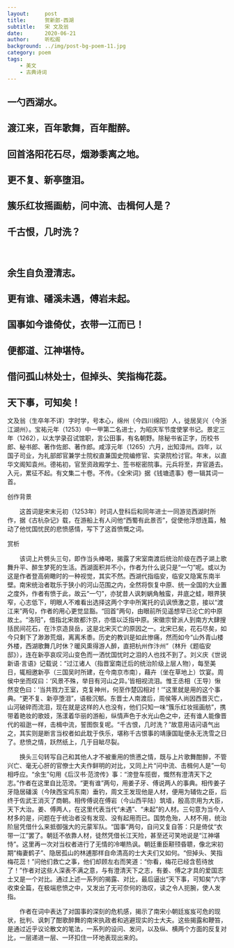 ```yaml
---
layout:     post
title:      贺新郎·西湖
subtitle:   宋 文及翁
date:       2020-06-21
author:     听松阁
background: ../img/post-bg-poem-11.jpg
category: poem
tags:
    - 美文
    - 古典诗词
---
```


## 一勺西湖水。
## 渡江来，百年歌舞，百年酣醉。
## 回首洛阳花石尽，烟渺黍离之地。
## 更不复、新亭堕泪。
## 簇乐红妆摇画舫，问中流、击楫何人是？
## 千古恨，几时洗？
&nbsp;
## 余生自负澄清志。
## 更有谁、磻溪未遇，傅岩未起。
## 国事如今谁倚仗，衣带一江而已！
## 便都道、江神堪恃。
## 借问孤山林处士，但掉头、笑指梅花蕊。
## 天下事，可知矣！



文及翁（生卒年不详）字时学，号本心，绵州（今四川绵阳）人，徙居吴兴（今浙江湖州）。宝祐元年（1253）中一甲第二名进士，为昭庆军节度使掌书记。景定三年（1262），以太学录召试馆职，言公田事，有名朝野。除秘书省正字，历校书郎、秘书郎、著作佐郎、著作郎。咸淳元年（1265）六月，出知漳州。四年，以国子司业，为礼部郎官兼学士院权直兼国史院编修官、实录院检讨官。年末，以直华文阁知袁州。德祐初，官至资政殿学士、签书枢密院事。元兵将至，弃官遁去。入元，累征不起。有文集二十卷。不传。《全宋词》据《钱塘遗事》卷一辑其词一首。



创作背景

　　这首词是宋末元初（1253年）时词人登科后和同年进士一同游览西湖时所作，据《古杭杂记》载，在游船上有人问他“西蜀有此景否”，促使他浮想连篇，触动了他忧国忧民的悲愤感情，写下了这首愤慨之词。 



赏析

　　该词上片劈头三句，即作当头棒喝，揭露了宋室南渡后统治阶级在西子湖上歌舞升平、醉生梦死的生活。西湖面积并不小，作者为什么说只是“一勺”呢。或以为这是作者登高俯瞰时的一种视觉，其实不然。西湖代指临安，临安又隐寓东南半壁。南宋统治者耽乐于狭小的河山范围之内，全然将恢复中原、统一全国的大业置之度外，作者有愤于此，故云“一勺”，亦犹昔人讽刺蜗角触蛮，井底之蛙，眼界狭窄，心志低下，明眼人不难看出选择这两个字中所寓托的讥讽愤激之意，接以“渡江来”两句，作者的用心更觉显豁。“回首”两句，由眼前所见遥想早已沦亡的中原故土。“洛阳”，借指北宋故都汴京，亦借以泛指中原。宋徽宗曾派人到南方大肆搜括民间花石，在汴京造艮岳，这是北宋灭亡的原因之一。北宋已矣，花石尽矣，如今只剩下了渺渺荒烟，离离禾黍。历史的教训是如此惨痛，然而如今“山外青山楼外楼，西湖歌舞几时休？暖风熏得游人醉，直把杭州作汴州”（林升《题临安邸》），连在新亭哀叹河山变色而一洒忧国忧时之泪的人也找不到了。刘义庆《世说新语·言语》记载说：“过江诸人（指晋室南迁后的统治阶级上层人物），每至美日，辄相邀新亭（三国吴时所建，在今南京市南），藉卉（坐在草地上）饮宴。周侯中坐而叹曰：‘风景不殊，举目有河山之异。’皆相视流泪。惟王丞相（王导）愀然变色曰：‘当共戮力王室，克复神州，何至作楚囚相对！’”这里就是用的这个事典。“更不复、新亭堕泪”，语极沉郁。东晋士人南渡后，周侯等人尚因西晋灭亡，山河破碎而流泪，现在就是这样的人也没有，他们只知一味“簇乐红妆摇画舫”，携带着艳妆的歌妓，荡漾着华丽的游船，纵情声色于水光山色之中，还有谁人能像晋代的祖逖一样，击楫中流，誓图恢复呢。“千古恨，几时洗？”故意用诘问语气出之，其实则是断言当权者如此耽于佚乐，堪称千古恨事的靖康国耻便永无洗雪之日了。悲愤之情，跃然纸上，几于目眦尽裂。

　　换头三句转写自己和其他人才不被重用的愤懑之情，既与上片歌舞酣醉，不管兴亡、毫无心肝的官僚士大夫作鲜明的对比，又同上片“问中流、击楫何人是”一句相呼应。“余生”句用《后汉书·范滂传》事：“滂登车揽辔，慨然有澄清天下之志。”作者在这里自比范滂。“更有谁”两句，用姜子牙、傅说两人的事典。相传姜子牙隐居磻溪（今陕西宝鸡东南）垂钓，周文王发现他是人材，便用为辅佐之臣，后终于佐武王消灭了商朝。相传傅说在傅岩（今山西平陆）筑墙，殷高宗用为大臣，天下大治。姜、傅两人，在这里代表当代“未遇”、“未起”的人材。三句意为当今人材多的是，问题在于统治者没有发现、没有起用而已。国势危殆，人材不用，统治阶层凭借什么来抵御强大的元蒙军队。“国事”两句，自问又复自答：只是倚仗“衣带一江”罢了。朝廷不依靠人材，徒然凭借长江天险，甚至还可笑地说是“江神堪恃”。这里再一次对当权者进行了无情的冷嘲热讽。朝廷重臣颟顸昏聩，像北宋初期“梅妻鹤子”、隐居孤山的林逋那样自命清高的士大夫们又如何。“但掉头、笑指梅花蕊！”问他们救亡之事，他们却顾左右而笑道：“你看，梅花已经含苞待放了！”作者对这些人深表不满之意，与有澄清天下之志，有姜、傅之才具的爱国志士又是一个对比。通过上述一系列的揭露、对比，最后逼出“天下事，可知矣”六字收束全篇，在极端悲愤之中，又发出了无可奈何的浩叹，读之令人扼腕，使人发指。

　　作者在词中表达了对国事的深刻的危机感，揭示了南宋小朝廷岌岌可危的现状，批判、讽刺了酣歌醉舞的南宋执政者和逃避现实的士大夫。这些揭露和鞭笞，是通过近乎议论散文的笔法，一系列的设问、发问，以及纵、横两个方面的反复对比，一层递进一层、一环扣住一环地表现出来的。
